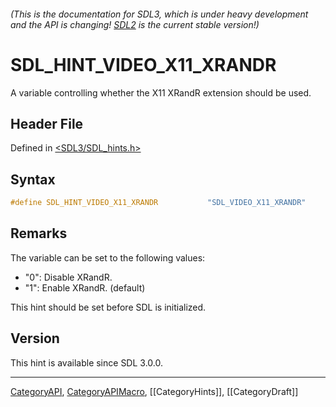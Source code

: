 ###### (This is the documentation for SDL3, which is under heavy development and the API is changing! [SDL2](https://wiki.libsdl.org/SDL2/) is the current stable version!)
# SDL_HINT_VIDEO_X11_XRANDR

A variable controlling whether the X11 XRandR extension should be used.

## Header File

Defined in [<SDL3/SDL_hints.h>](https://github.com/libsdl-org/SDL/blob/main/include/SDL3/SDL_hints.h)

## Syntax

```c
#define SDL_HINT_VIDEO_X11_XRANDR           "SDL_VIDEO_X11_XRANDR"
```

## Remarks

The variable can be set to the following values:

- "0": Disable XRandR.
- "1": Enable XRandR. (default)

This hint should be set before SDL is initialized.

## Version

This hint is available since SDL 3.0.0.

----
[CategoryAPI](CategoryAPI), [CategoryAPIMacro](CategoryAPIMacro), [[CategoryHints]], [[CategoryDraft]]
<!-- #See the Style Guide for instructions on editing the footer. -->


